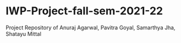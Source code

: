 # IWP-Project-fall-sem-2021-22
Project Repository of Anuraj Agarwal, Pavitra Goyal, Samarthya Jha, Shatayu Mittal
